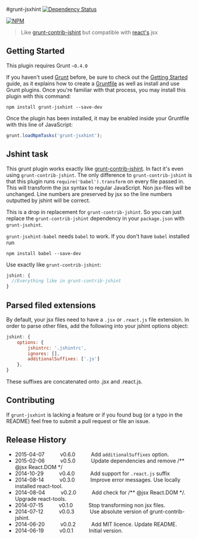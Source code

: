 #grunt-jsxhint [![Dependency Status](https://david-dm.org/tillarnold/grunt-jsxhint.svg)](https://david-dm.org/tillarnold/grunt-jsxhint)

 [![NPM](https://nodei.co/npm/grunt-jsxhint.png?downloads=true&stars=true)](https://nodei.co/npm/grunt-jsxhint/) 

> Like [grunt-contrib-jshint](https://github.com/gruntjs/grunt-contrib-jshint) but compatible with [react's](https://github.com/facebook/react) jsx

## Getting Started
This plugin requires Grunt `~0.4.0`

If you haven't used [Grunt](http://gruntjs.com/) before, be sure to check out the [Getting Started](http://gruntjs.com/getting-started) guide, as it explains how to create a [Gruntfile](http://gruntjs.com/sample-gruntfile) as well as install and use Grunt plugins. Once you're familiar with that process, you may install this plugin with this command:

```shell
npm install grunt-jsxhint --save-dev
```

Once the plugin has been installed, it may be enabled inside your Gruntfile with this line of JavaScript:

```js
grunt.loadNpmTasks('grunt-jsxhint');
```

## Jshint task
This grunt plugin works exactly like [grunt-contrib-jshint](https://github.com/gruntjs/grunt-contrib-jshint). In fact it's even using `grunt-contrib-jshint`. The only difference to `grunt-contrib-jshint` is that this plugin runs `require('babel').transform` on every file passed in. This will transform the jsx syntax to regular JavaScript. Non jsx-files will be unchanged. Line numbers are preserved by jsx so the line numbers outputted by jshint will be correct.

This is a drop in replacement for `grunt-contrib-jshint`. So you can just replace the `grunt-contrib-jshint` dependency in your `package.json` with `grunt-jsxhint`.

`grunt-jsxhint-babel` needs `babel` to work. If you don't have `babel` installed run

```shell
npm install babel --save-dev
```


Use exactly like `grunt-contrib-jshint`:


```js
jshint: {
  //Everything like in grunt-contrib-jshint
}
```

## Parsed filed extensions
By default, your jsx files need to have a `.jsx` or `.react.js` file extension. In order to parse other files, add the following into your jshint options object:

```js
jshint: {
    options: {
        jshintrc: '.jshintrc',
        ignores: [],
        additionalSuffixes: ['.js']
    },
}
```

These suffixes are concatenated onto .jsx and .react.js.

## Contributing

If `grunt-jsxhint` is lacking a feature or if you found bug (or a typo in the README) feel free to submit a pull request or file an issue.


## Release History
* 2015-04-07   v0.6.0   Add `additionalSuffixes` option.
* 2015-02-06   v0.5.0   Update dependencies and remove /** @jsx React.DOM */
* 2014-10-29   v0.4.0   Add support for `.react.js` suffix
* 2014-08-14   v0.3.0   Improve error messages. Use locally installed react-tool. 
* 2014-08-04   v0.2.0   Add check for /** @jsx React.DOM */. Upgrade react-tools.
* 2014-07-15   v0.1.0   Stop transforming non jsx files.
* 2014-07-12   v0.0.3   Use absolute version of grunt-contrib-jshint.
* 2014-06-20   v0.0.2   Add MIT licence. Update README.
* 2014-06-19   v0.0.1   Initial version.
